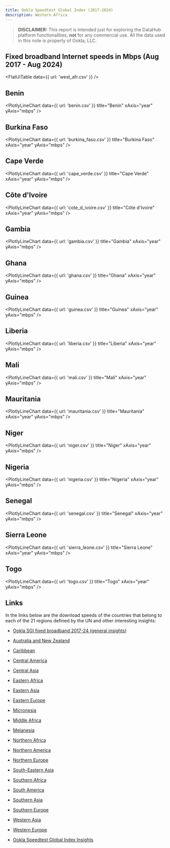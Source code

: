 ```yaml
---
title: Ookla Speedtest Global Index (2017-2024)
description: Western Africa
---
```


> **DISCLAIMER:** This report is intended just for exploring the DataHub platform functionalities, **not** for any commercial use. All the data used in this note is property of Ookla, LLC.

## Fixed broadband Internet speeds in Mbps (Aug 2017 - Aug 2024)

<FlatUiTable
  data={{
    url: 'west_afr.csv'
  }}
/>

## Benin

<PlotlyLineChart
  data={{
    url: 'benin.csv'
  }}
  title="Benin"
  xAxis="year"
  yAxis="mbps"
/>

## Burkina Faso

<PlotlyLineChart
  data={{
    url: 'burkina_faso.csv'
  }}
  title="Burkina Faso"
  xAxis="year"
  yAxis="mbps"
/>

## Cape Verde

<PlotlyLineChart
  data={{
    url: 'cape_verde.csv'
  }}
  title="Cape Verde"
  xAxis="year"
  yAxis="mbps"
/>

## Côte d'Ivoire

<PlotlyLineChart
  data={{
    url: 'cote_d_ivoire.csv'
  }}
  title="Côte d'Ivoire"
  xAxis="year"
  yAxis="mbps"
/>

## Gambia

<PlotlyLineChart
  data={{
    url: 'gambia.csv'
  }}
  title="Gambia"
  xAxis="year"
  yAxis="mbps"
/>

## Ghana

<PlotlyLineChart
  data={{
    url: 'ghana.csv'
  }}
  title="Ghana"
  xAxis="year"
  yAxis="mbps"
/>

## Guinea

<PlotlyLineChart
  data={{
    url: 'guinea.csv'
  }}
  title="Guinea"
  xAxis="year"
  yAxis="mbps"
/>

## Liberia

<PlotlyLineChart
  data={{
    url: 'liberia.csv'
  }}
  title="Liberia"
  xAxis="year"
  yAxis="mbps"
/>

## Mali

<PlotlyLineChart
  data={{
    url: 'mali.csv'
  }}
  title="Mali"
  xAxis="year"
  yAxis="mbps"
/>

## Mauritania

<PlotlyLineChart
  data={{
    url: 'mauritania.csv'
  }}
  title="Mauritania"
  xAxis="year"
  yAxis="mbps"
/>

## Niger

<PlotlyLineChart
  data={{
    url: 'niger.csv'
  }}
  title="Niger"
  xAxis="year"
  yAxis="mbps"
/>

## Nigeria

<PlotlyLineChart
  data={{
    url: 'nigeria.csv'
  }}
  title="Nigeria"
  xAxis="year"
  yAxis="mbps"
/>

## Senegal

<PlotlyLineChart
  data={{
    url: 'senegal.csv'
  }}
  title="Senegal"
  xAxis="year"
  yAxis="mbps"
/>

## Sierra Leone

<PlotlyLineChart
  data={{
    url: 'sierra_leone.csv'
  }}
  title="Sierra Leone"
  xAxis="year"
  yAxis="mbps"
/>

## Togo

<PlotlyLineChart
  data={{
    url: 'togo.csv'
  }}
  title="Togo"
  xAxis="year"
  yAxis="mbps"
/>

## Links

In the links below are the download speeds of the countries that belong to each of the 21 regions defined by the UN and other interesting insights:

- [Ookla SGI fixed broadband 2017-24 (general insights)](https://datahub.io/@cheredia19/ookla-speedtest-global-index-fixed-broadband-2017-2024)

- [Australia and New Zealand](https://datahub.io/@cheredia19/ookla-sgi-broadband-2017-24-aus-nz)

- [Caribbean](https://datahub.io/@cheredia19/ookla-sgi-broadband-2017-24-cb)

- [Central America](https://datahub.io/@cheredia19/ookla-sgi-broadband-2017-24-cent-am)

- [Central Asia](https://datahub.io/@cheredia19/ookla-sgi-broadband-2017-24-cent-as)

- [Eastern Africa](https://datahub.io/@cheredia19/ookla-sgi-broadband-2017-24-east-af)

- [Eastern Asia](https://datahub.io/@cheredia19/ookla-sgi-broadband-2017-24-east-as)

- [Eastern Europe](https://datahub.io/@cheredia19/ookla-sgi-broadband-2017-24-east-eu)

- [Micronesia](https://datahub.io/@cheredia19/ookla-sgi-broadband-2017-24-mcn)

- [Middle Africa](https://datahub.io/@cheredia19/ookla-sgi-broadband-2017-24-mid-af)

- [Melanesia](https://datahub.io/@cheredia19/ookla-sgi-broadband-2017-24-mln)

- [Northern Africa](https://datahub.io/@cheredia19/ookla-sgi-broadband-2017-24-nor-af)

- [Northern America](https://datahub.io/@cheredia19/ookla-sgi-broadband-2017-24-nor-am)

- [Northern Europe](https://datahub.io/@cheredia19/ookla-sgi-broadband-2017-24-nor-eu)

- [South-Eastern Asia](https://datahub.io/@cheredia19/ookla-sgi-broadband-2017-24-se-as)

- [Southern Africa](https://datahub.io/@cheredia19/ookla-sgi-broadband-2017-24-sou-af)

- [South America](https://datahub.io/@cheredia19/ookla-sgi-broadband-2017-24-sou-am)

- [Southern Asia](https://datahub.io/@cheredia19/ookla-sgi-broadband-2017-24-sou-as)

- [Southern Europe](https://datahub.io/@cheredia19/ookla-sgi-broadband-2017-24-sou-eu)

- [Western Asia](https://datahub.io/@cheredia19/ookla-sgi-broadband-2017-24-west-as)

- [Western Europe](https://datahub.io/@cheredia19/ookla-sgi-broadband-2017-24-west-eu)

- [Ookla Speedtest Global Index Insights](https://datahub.io/@cheredia19/ookla-speedtest-global-index-insights)
